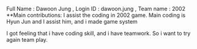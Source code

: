 Full Name : Dawoon Jung , Login ID : dawoon.jung , Team name : 2002
**Main contributions: I assist the coding in 2002 game. Main coding is Hyun Jun and I assist him, and i made game system

I got feeling that i have coding skill, and i have teamwork.
So i want to try again team play.

